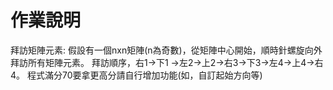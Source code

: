 # 作業說明
拜訪矩陣元素:
  假設有一個nxn矩陣(n為奇數)，從矩陣中心開始，順時針螺旋向外拜訪所有矩陣元素。
  拜訪順序，右1→下1 →左2→上2→右3→下3→左4→上4→右4。
  程式滿分70要拿更高分請自行增加功能(如，自訂起始方向等)
